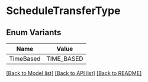 # ScheduleTransferType

## Enum Variants

| Name | Value |
|---- | -----|
| TimeBased | TIME_BASED |


[[Back to Model list]](../README.md#documentation-for-models) [[Back to API list]](../README.md#documentation-for-api-endpoints) [[Back to README]](../README.md)


